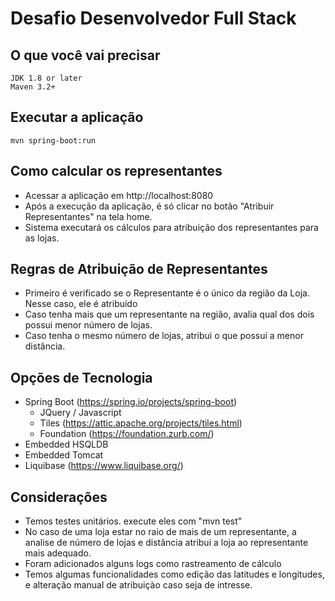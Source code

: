 # Desafio Desenvolvedor Full Stack

## O que você vai precisar

	JDK 1.8 or later
	Maven 3.2+
	
## Executar a aplicação

    mvn spring-boot:run
    
## Como calcular os representantes

  - Acessar a aplicação em http://localhost:8080
  - Após a execução da aplicação, é só clicar no botão "Atribuir Representantes" na tela home. 
  - Sistema executará os cálculos para atribuição dos representantes para as lojas.
	
## Regras de Atribuição de Representantes

  - Primeiro é verificado se o Representante é o único da região da Loja. Nesse caso, ele é atribuído
  - Caso tenha mais que um representante na região, avalia qual dos dois possui menor número de lojas.
  - Caso tenha o mesmo número de lojas, atribui o que possui a menor distância.
	
## Opções de Tecnologia

  - Spring Boot (https://spring.io/projects/spring-boot)
    - JQuery / Javascript
    - Tiles (https://attic.apache.org/projects/tiles.html)
    - Foundation (https://foundation.zurb.com/)
  - Embedded HSQLDB
  - Embedded Tomcat
  - Liquibase (https://www.liquibase.org/)

## Considerações

  - Temos testes unitários. execute eles com "mvn test"
  - No caso de uma loja estar no raio de mais de um representante, a analise de número de lojas e distância atribui a loja ao representante mais adequado.
  - Foram adicionados alguns logs como rastreamento de cálculo
  - Temos algumas funcionalidades como edição das latitudes e longitudes, e alteração manual de atribuiçào caso seja de intresse.


